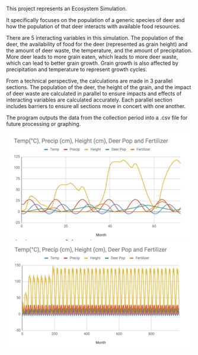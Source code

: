 This project represents an Ecosystem Simulation.

It specifically focuses on the population of a generic species of deer and how the population of that deer interacts with available food resources.

There are 5 interacting variables in this simulation. The population of the deer, the availability of food for the deer (represented as grain height) and the amount of deer waste, the temperature, and the amount of precipitation. More deer leads to more grain eaten, which leads to more deer waste, which can lead to better grain growth. Grain growth is also affected by precipitation and temperature to represent growth cycles.

From a technical perspective, the calculations are made in 3 parallel sections. The population of the deer, the height of the grain, and the impact of deer waste are calculated in parallel to ensure impacts and effects of interacting variables are calculated accurately. Each parallel section includes barriers to ensure all sections move in concert with one another.

The program outputs the data from the collection period into a .csv file for future processing or graphing.

![Sim through 2025](https://github.com/bergsm/EcoSim/blob/master/2025.png)
![Sim through 2100](https://github.com/bergsm/EcoSim/blob/master/2100.png)
